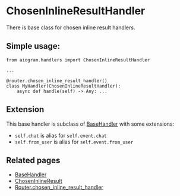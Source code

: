 # ChosenInlineResultHandler

There is base class for chosen inline result handlers.

## Simple usage:
```pyhton3
from aiogram.handlers import ChosenInlineResultHandler

...

@router.chosen_inline_result_handler()
class MyHandler(ChosenInlineResultHandler):
    async def handle(self) -> Any: ...

```

## Extension

This base handler is subclass of [BaseHandler](basics.md#basehandler) with some extensions:

- `self.chat` is alias for `self.event.chat`
- `self.from_user` is alias for `self.event.from_user`

## Related pages

- [BaseHandler](basics.md#basehandler)
- [ChosenInlineResult](../../api/types/chosen_inline_result.md)
- [Router.chosen_inline_result_handler](../router.md#chosen-inline-query)
